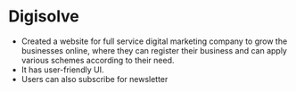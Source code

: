 # Digisolve
* Created a website for full service digital marketing company to grow the businesses online, where they can register their business and can
apply various schemes according to their need.
* It has user-friendly UI.
* Users can also subscribe for newsletter
